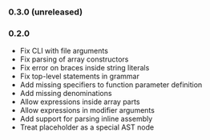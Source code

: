 ### 0.3.0 (unreleased)

### 0.2.0

 * Fix CLI with file arguments
 * Fix parsing of array constructors
 * Fix error on braces inside string literals
 * Fix top-level statements in grammar
 * Add missing specifiers to function parameter definition
 * Add missing denominations
 * Allow expressions inside array parts
 * Allow expressions in modifier arguments
 * Add support for parsing inline assembly
 * Treat placeholder as a special AST node
